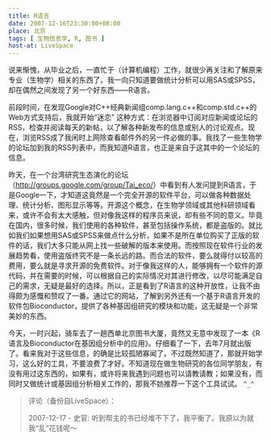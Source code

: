 ```yaml
---
title: R语言
date: 2007-12-16T23:30:00+08:00
place: 北京
tags: [ 生物信息学, R, 图书 ]
host-at: LiveSpace
---
```

说来惭愧，从毕业之后，一直忙于（计算机编程）工作，就很少再关注和了解原来专业（生物学）相关的东西了。我一向只知道要做统计分析可以用SAS或SPSS，却在偶然之间发现了另一个好东西——R语言。

前段时间，在发现Google对C++经典新闻组comp.lang.c++和comp.std.c++的Web方式支持后，我就开始“迷恋” 这种方式：在浏览器中订阅对应新闻或论坛的RSS，检查并阅读每天的新帖，以了解各种新发布的信息或别人的讨论观点。现在，浏览RSS成了我闲时上网除查看邮件外的另一件必做的事。我找了一些生物学的论坛加到我的RSS列表中，而我知道R语言，也正是来自于这其中的一个论坛的信息。

昨天，在一个台湾研究生态演化的论坛（<http://groups.google.com/group/Tai_eco/>）中看到有人发问提到R语言，于是Google一下，才知道这竟然是一个完全开源的软件平台，可以做各种数据处理、统计分析、图形显示等等。开源这个概念，在生物学领域或其他科研领域看来，或许不会有太大感触，但对像我这样的程序员来说，却有些不同的意义。毕竟在国内，很多时候，我们使用的各种软件，甚至包括操作系统，都是盗版的。就比如我们如果想用SAS或SPSS来做点什么分析，如果不是所在单位购买了正版的软件的话，我们大多只能从网上找一些破解的版本来使用。而按照现在软件行业的发展趋势看，使用盗版终究不是一条长远的路。而合法的软件，要么就得付以较高的费用，要么就是寻求开源的免费软件。对于像我这样的人，能够拥有一个软件的源代码，并在需要的时候，可以根据自己的实际情况对其进行修改，以尽可能满足自己的需求，无疑是最好的选择。所以，正是看到了R语言的这种开放性，让我不由得颇为感慨和赞叹了一番。通过它的网站，了解到另外还有一个基于R语言开发的软件包Bioconductor，提供了各种基因组研究的模块和功能，这无疑是一个非常美妙的东西。

今天，一时兴起，骑车去了一趟西单北京图书大厦，竟然又无意中发现了一本《R语言及Bioconductor在基因组分析中的应用》。仔细看了一下，去年7月就出版了。看来我对于这些信息，的确是比较孤陋寡闻了。不过既然知道了，那就开始学习，这么好的工具，不要浪费了才好。不知道现在做生物研究的各位同学朋友，有没有用过这东西的，如果有，或许将来我遇到问题也可以请教请教；如果没有，而同时又做统计或基因组分析相关工作的，那我不妨推荐一下这个工具试试。 `^_^`

> 评论（备份自LiveSpace）：
>
> 2007-12-17 - 史官: 听到帮主的书已经堆不下了，我平衡了。我原以为就我“乱”花钱呢～
